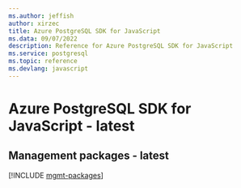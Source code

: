 ```yaml
---
ms.author: jeffish
author: xirzec
title: Azure PostgreSQL SDK for JavaScript
ms.data: 09/07/2022
description: Reference for Azure PostgreSQL SDK for JavaScript
ms.service: postgresql
ms.topic: reference
ms.devlang: javascript
---
```

# Azure PostgreSQL SDK for JavaScript - latest

## Management packages - latest
[!INCLUDE [mgmt-packages](postgresql-mgmt-index.md)]